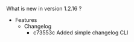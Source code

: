 What is new in version 1.2.16 ?

  * Features
    * Changelog
      * c73553c Added simple changelog CLI
